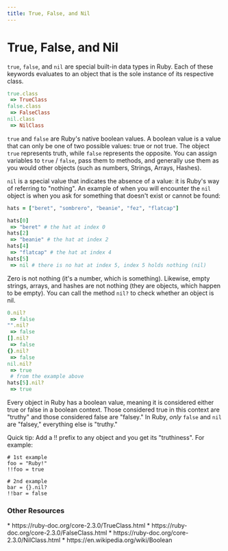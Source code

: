 ```yaml
---
title: True, False, and Nil
---
```


<h1>True, False, and Nil</h1>

`true`, `false`, and `nil` are special built-in data types in Ruby. Each of these keywords evaluates to an object that is the sole instance of its respective class.  

```ruby
true.class
 => TrueClass
false.class
 => FalseClass
nil.class
 => NilClass
 ```

`true` and `false` are Ruby's native boolean values. A boolean value is a value that can only be one of two possible values: true or not true. The object `true` represents truth, while `false` represents the opposite. You can assign variables to `true` / `false`, pass them to methods, and generally use them as you would other objects (such as numbers, Strings, Arrays, Hashes).

`nil` is a special value that indicates the absence of a value: it is Ruby's way of referring to "nothing". An example of when you will encounter the `nil` object is when you ask for something that doesn't exist or cannot be found:

```ruby
hats = ["beret", "sombrero", "beanie", "fez", "flatcap"]

hats[0]
 => "beret" # the hat at index 0
hats[2]
 => "beanie" # the hat at index 2
hats[4]
 => "flatcap" # the hat at index 4
hats[5]
 => nil # there is no hat at index 5, index 5 holds nothing (nil)
```

Zero is not nothing (it's a number, which is something). Likewise, empty strings, arrays, and hashes are not nothing (they are objects, which happen to be empty). You can call the method `nil?` to check whether an object is nil.

```ruby
0.nil?
 => false
"".nil?
 => false
[].nil?
 => false
{}.nil?
 => false
nil.nil?
 => true
 # from the example above
hats[5].nil?
 => true
 ```

Every object in Ruby has a boolean value, meaning it is considered either true or false in a boolean context. Those considered true in this context are "truthy" and those considered false are "falsey." In Ruby, <em>only</em> `false` and `nil` are "falsey," everything else is "truthy."

Quick tip: Add a !! prefix to any object and you get its "truthiness". 
For example: 
```
# 1st example
foo = "Ruby!"
!!foo = true

# 2nd example
bar = {}.nil?
!!bar = false
```

<h3>Other Resources</h3>
* https://ruby-doc.org/core-2.3.0/TrueClass.html
* https://ruby-doc.org/core-2.3.0/FalseClass.html
* https://ruby-doc.org/core-2.3.0/NilClass.html
* https://en.wikipedia.org/wiki/Boolean
